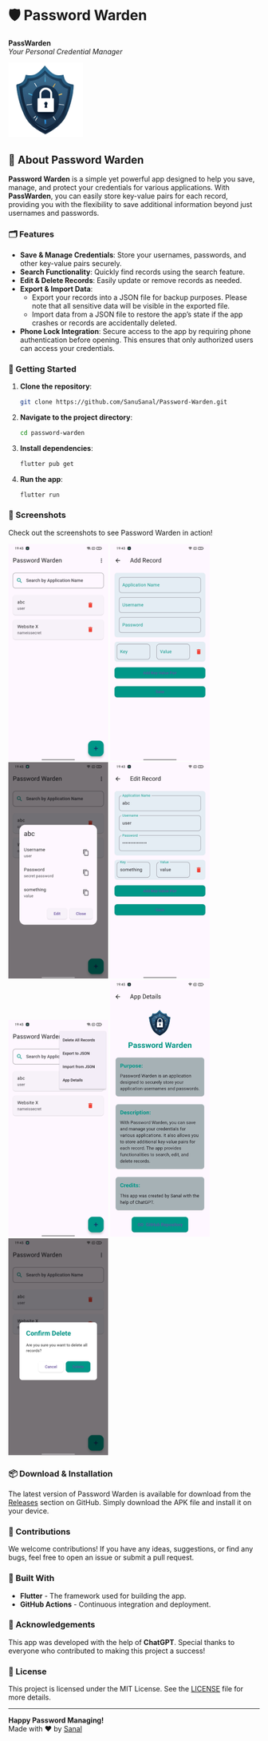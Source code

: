 # 🛡️ Password Warden

**PassWarden**  
*Your Personal Credential Manager*

<img src="assets/logo.png" alt="PassWarden Logo" width="150"/>

## 📱 About Password Warden

**Password Warden** is a simple yet powerful app designed to help you save, manage, and protect your credentials for various applications. With **PassWarden**, you can easily store key-value pairs for each record, providing you with the flexibility to save additional information beyond just usernames and passwords.

### 🗂️ Features

- **Save & Manage Credentials**: Store your usernames, passwords, and other key-value pairs securely.
- **Search Functionality**: Quickly find records using the search feature.
- **Edit & Delete Records**: Easily update or remove records as needed.
- **Export & Import Data**: 
  - Export your records into a JSON file for backup purposes. Please note that all sensitive data will be visible in the exported file.
  - Import data from a JSON file to restore the app’s state if the app crashes or records are accidentally deleted.
- **Phone Lock Integration**: Secure access to the app by requiring phone authentication before opening. This ensures that only authorized users can access your credentials.


### 🚀 Getting Started

1. **Clone the repository**: 
   ```bash
   git clone https://github.com/SanuSanal/Password-Warden.git
   ```
2. **Navigate to the project directory**: 
   ```bash
   cd password-warden
   ```
3. **Install dependencies**: 
   ```bash
   flutter pub get
   ```
4. **Run the app**: 
   ```bash
   flutter run
   ```

### 📸 Screenshots

Check out the screenshots to see Password Warden in action!

<img src="assets/screenshots/home.jpg" alt="Home Page" width="200"/>
<img src="assets/screenshots/add-record.jpg" alt="Add Record Page" width="200"/>
<img src="assets/screenshots/details-popup.jpg" alt="Details Pop-up" width="200"/>
<img src="assets/screenshots/edit-page.jpg" alt="Edit Record Page" width="200"/>
<img src="assets/screenshots/menu.jpg" alt="Pop-up Menu" width="200"/>
<img src="assets/screenshots/about.jpg" alt="About Page" width="200"/>
<img src="assets/screenshots/dialog-sample.jpg" alt="Confirmation Dialog Page" width="200"/>


### 📦 Download & Installation

The latest version of Password Warden is available for download from the [Releases](https://github.com/SanuSanal/Password-Warden/releases) section on GitHub. Simply download the APK file and install it on your device.

### 🤝 Contributions

We welcome contributions! If you have any ideas, suggestions, or find any bugs, feel free to open an issue or submit a pull request.

### 🔧 Built With

- **Flutter** - The framework used for building the app.
- **GitHub Actions** - Continuous integration and deployment.

### 🙌 Acknowledgements

This app was developed with the help of **ChatGPT**. Special thanks to everyone who contributed to making this project a success!

### 📄 License

This project is licensed under the MIT License. See the [LICENSE](LICENSE) file for more details.

---

**Happy Password Managing!**  
Made with ❤️ by [Sanal](https://github.com/SanuSanal)
